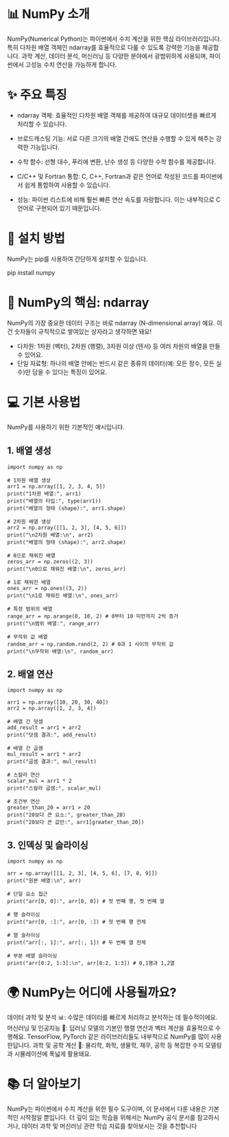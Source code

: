 # 📊 NumPy 소개
NumPy(Numerical Python)는 파이썬에서 수치 계산을 위한 핵심 라이브러리입니다. 특히 다차원 배열 객체인 ndarray를 효율적으로 다룰 수 있도록 강력한 기능을 제공합니다. 과학 계산, 데이터 분석, 머신러닝 등 다양한 분야에서 광범위하게 사용되며, 파이썬에서 고성능 수치 연산을 가능하게 합니다.

# ✨ 주요 특징
- ndarray 객체: 효율적인 다차원 배열 객체를 제공하여 대규모 데이터셋을 빠르게 처리할 수 있습니다.

- 브로드캐스팅 기능: 서로 다른 크기의 배열 간에도 연산을 수행할 수 있게 해주는 강력한 기능입니다.

- 수학 함수: 선형 대수, 푸리에 변환, 난수 생성 등 다양한 수학 함수를 제공합니다.

- C/C++ 및 Fortran 통합: C, C++, Fortran과 같은 언어로 작성된 코드를 파이썬에서 쉽게 통합하여 사용할 수 있습니다.

- 성능: 파이썬 리스트에 비해 훨씬 빠른 연산 속도를 자랑합니다. 이는 내부적으로 C 언어로 구현되어 있기 때문입니다.

# 🚀 설치 방법
NumPy는 pip를 사용하여 간단하게 설치할 수 있습니다.

pip install numpy

# 🧱 NumPy의 핵심: ndarray
NumPy의 가장 중요한 데이터 구조는 바로 ndarray (N-dimensional array) 예요. 이건 숫자들이 규칙적으로 쌓여있는 상자라고 생각하면 돼요!

- 다차원: 1차원 (벡터), 2차원 (행렬), 3차원 이상 (텐서) 등 여러 차원의 배열을 만들 수 있어요.
- 단일 자료형: 하나의 배열 안에는 반드시 같은 종류의 데이터(예: 모든 정수, 모든 실수)만 담을 수 있다는 특징이 있어요. 

# 💻 기본 사용법
NumPy를 사용하기 위한 기본적인 예시입니다.

## 1. 배열 생성
```
import numpy as np

# 1차원 배열 생성
arr1 = np.array([1, 2, 3, 4, 5])
print("1차원 배열:", arr1)
print("배열의 타입:", type(arr1))
print("배열의 형태 (shape):", arr1.shape)

# 2차원 배열 생성
arr2 = np.array([[1, 2, 3], [4, 5, 6]])
print("\n2차원 배열:\n", arr2)
print("배열의 형태 (shape):", arr2.shape)

# 0으로 채워진 배열
zeros_arr = np.zeros((2, 3))
print("\n0으로 채워진 배열:\n", zeros_arr)

# 1로 채워진 배열
ones_arr = np.ones((3, 2))
print("\n1로 채워진 배열:\n", ones_arr)

# 특정 범위의 배열
range_arr = np.arange(0, 10, 2) # 0부터 10 미만까지 2씩 증가
print("\n범위 배열:", range_arr)

# 무작위 값 배열
random_arr = np.random.rand(2, 2) # 0과 1 사이의 무작위 값
print("\n무작위 배열:\n", random_arr)
```

## 2. 배열 연산
```
import numpy as np

arr1 = np.array([10, 20, 30, 40])
arr2 = np.array([1, 2, 3, 4])

# 배열 간 덧셈
add_result = arr1 + arr2
print("덧셈 결과:", add_result)

# 배열 간 곱셈
mul_result = arr1 * arr2
print("곱셈 결과:", mul_result)

# 스칼라 연산
scalar_mul = arr1 * 2
print("스칼라 곱셈:", scalar_mul)

# 조건부 연산
greater_than_20 = arr1 > 20
print("20보다 큰 요소:", greater_than_20)
print("20보다 큰 값만:", arr1[greater_than_20])
```

## 3. 인덱싱 및 슬라이싱
```
import numpy as np

arr = np.array([[1, 2, 3], [4, 5, 6], [7, 8, 9]])
print("원본 배열:\n", arr)

# 단일 요소 접근
print("arr[0, 0]:", arr[0, 0]) # 첫 번째 행, 첫 번째 열

# 행 슬라이싱
print("arr[0, :]:", arr[0, :]) # 첫 번째 행 전체

# 열 슬라이싱
print("arr[:, 1]:", arr[:, 1]) # 두 번째 열 전체

# 부분 배열 슬라이싱
print("arr[0:2, 1:3]:\n", arr[0:2, 1:3]) # 0,1행과 1,2열
```
# 🌍 NumPy는 어디에 사용될까요?
데이터 과학 및 분석 📊: 수많은 데이터를 빠르게 처리하고 분석하는 데 필수적이에요.
머신러닝 및 인공지능 🤖: 딥러닝 모델의 기본인 행렬 연산과 벡터 계산을 효율적으로 수행해요. TensorFlow, PyTorch 같은 라이브러리들도 내부적으로 NumPy를 많이 사용한답니다.
과학 및 공학 계산 🔬: 물리학, 화학, 생물학, 재무, 공학 등 복잡한 수치 모델링과 시뮬레이션에 폭넓게 활용돼요.

# 📚 더 알아보기
NumPy는 파이썬에서 수치 계산을 위한 필수 도구이며, 이 문서에서 다룬 내용은 기본적인 시작점일 뿐입니다. 더 깊이 있는 학습을 위해서는 NumPy 공식 문서를 참고하시거나, 데이터 과학 및 머신러닝 관련 학습 자료를 찾아보시는 것을 추천합니다
